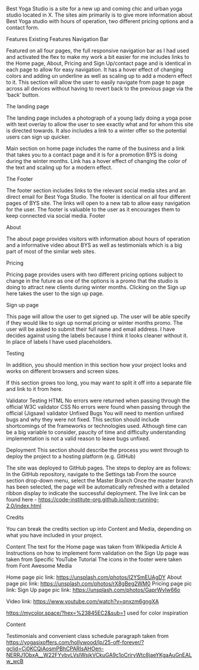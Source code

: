 Best Yoga Studio is a site for a new up and coming chic and urban yoga studio located in X. The sites aim primarily is to give more information about Best Yoga studio with hours of operation, two different pricing options and a contact form.

Features
Existing Features
Navigation Bar

Featured on all four pages, the full responsive navigation bar as I had used and activated the flex to make my work a bit easier for me includes links to the Home page, About, Pricing and Sign Up/contact page and is identical in each page to allow for easy navigation. It has a hover effect of changing colors and adding un underline as well as scaling up to add a modern effect to it.
This section will allow the user to easily navigate from page to page across all devices without having to revert back to the previous page via the ‘back’ button. 

The landing page 

The landing page includes a photograph of a young lady doing a yoga pose with text overlay to allow the user to see exactly what and for whom this site is directed towards. It also includes a link to a winter offer so the potential users can sign up quicker.

Main section on home page includes the name of the business and a link that takes you to a contact page and it is for a promotion BYS is doing during the winter months.
Link has a hover effect of changing the color of the text and scaling up for a modern effect.

The Footer

The footer section includes links to the relevant social media sites and an direct email for Best Yoga Studio. The footer is identical on all four different pages of BYS site. The links will open to a new tab to allow easy navigation for the user.
The footer is valuable to the user as it encourages them to keep connected via social media.
Footer

About

The about page provides visitors with information about hours of operation and a informative video about BYS as well as testimonials which is a big part of most of the similar web sites.

Pricing

Pricing page provides users with two different pricing options subject to change in the future as one of the options is a promo that the studio is doing to attract new clients during winter months. Clicking on the Sign up here takes the user to the sign up page.

Sign up page

This page will allow the user to get signed up. The user will be able specify if they would like to sign up normal pricing or winter months promo. The user will be asked to submit their full name and email address. I have decides against using the labels because I think it looks cleaner without it. In place of labels I have used placeholders.

Testing






In addition, you should mention in this section how your project looks and works on different browsers and screen sizes.







If this section grows too long, you may want to split it off into a separate file and link to it from here.

Validator Testing
HTML
No errors were returned when passing through the official W3C validator
CSS
No errors were found when passing through the official (Jigsaw) validator
Unfixed Bugs
You will need to mention unfixed bugs and why they were not fixed. This section should include shortcomings of the frameworks or technologies used. Although time can be a big variable to consider, paucity of time and difficulty understanding implementation is not a valid reason to leave bugs unfixed.

Deployment
This section should describe the process you went through to deploy the project to a hosting platform (e.g. GitHub)

The site was deployed to GitHub pages. The steps to deploy are as follows:
In the GitHub repository, navigate to the Settings tab
From the source section drop-down menu, select the Master Branch
Once the master branch has been selected, the page will be automatically refreshed with a detailed ribbon display to indicate the successful deployment.
The live link can be found here - https://code-institute-org.github.io/love-running-2.0/index.html

Credits

You can break the credits section up into Content and Media, depending on what you have included in your project.

Content
The text for the Home page was taken from Wikipedia Article A
Instructions on how to implement form validation on the Sign Up page was taken from Specific YouTube Tutorial
The icons in the footer were taken from Font Awesome
Media

Home page pic link: https://unsplash.com/photos/I2YSmEUAgDY
About page pic link: https://unsplash.com/photos/rX8gBeg2WM0
Pricing page pic link:
Sign Up page pic link: https://unsplash.com/photos/GaprWyIw66o

Video link: https://www.youtube.com/watch?v=qnxzm6gngXA

https://mycolor.space/?hex=%23845EC2&sub=1 used for color inspiration

Content

Testimonials and convenient class schedule paragraph taken from https://yogasixoffers.com/hollywood/lp/25-off-forever/?gclid=Cj0KCQiAosmPBhCPARIsAHOen-NERRJ1ObxA__W22FYvbvLVsIWsjkVCkuGA9c1oCriryWtc8jaeYKgaAuGnEALw_wcB